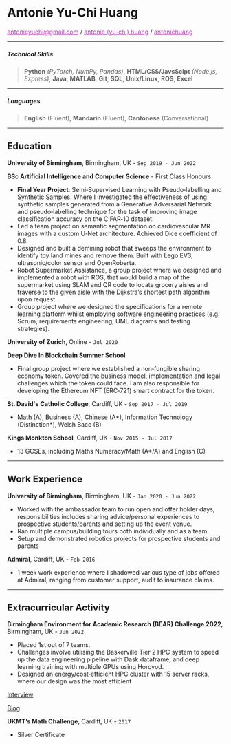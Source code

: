 
# Antonie Yu-Chi Huang

<link rel="stylesheet" href="https://use.fontawesome.com/releases/v5.15.4/css/all.css" integrity="sha384-DyZ88mC6Up2uqS4h/KRgHuoeGwBcD4Ng9SiP4dIRy0EXTlnuz47vAwmeGwVChigm" crossorigin="anonymous"/>

<div class="cv-links">
<i class="fa fa-at" aria-hidden="true"></i><span> </span><a href="mailto:antonieyuchi@gmail.com" style="color: rgb(185, 61, 185);">antonieyuchi@gmail.com</a> /
<i class="fab fa-linkedin-in" aria-hidden="true"></i><span> </span><a href="https://www.linkedin.com/in/antonie-yu-chi-huang" style="color: rgb(185, 61, 185);" target="_blank">antonie (yu-chi) huang</a> /
<i class="fab fa-github" aria-hidden="true"></i><span> </span><a href="https://github.com/antoniehuang" style="color: rgb(185, 61, 185);" target="_blank">antoniehuang</a>
</div> 


---

##### Technical Skills
> **Python** *(PyTorch, NumPy, Pandas)*, **HTML/CSS/JavsScipt** *(Node.js, Express)*, **Java**, **MATLAB**, **Git**, **SQL**, **Unix/Linux**, **ROS**, **Excel**
---

##### Languages
> **English** (Fluent), **Mandarin** (Fluent), **Cantonese** (Conversational)
---

## Education

**University of Birmingham**, Birmingham, UK - `Sep 2019 - Jun 2022`

**BSc Artificial Intelligence and Computer Science** - First Class Honours
- **Final Year Project**: Semi‑Supervised Learning with Pseudo‑labelling and Synthetic Samples. Where I investigated the effectiveness of using synthetic samples generated from a Generative Adversarial Network and pseudo‑labelling technique for the task of improving image classification accuracy on the CIFAR‑10 dataset.
- Led a team project on semantic segmentation on cardiovascular MR images with a custom U‑Net architecture. Achieved Dice coefficient of 0.8.
- Designed and built a demining robot that sweeps the environment to identify toy land mines and remove them. Built with Lego EV3, ultrasonic/color sensor and OpenRoberta.
- Robot Supermarket Assistance, a group project where we designed and implemented a robot with ROS, that would build a map of the supermarket using SLAM and QR code to locate grocery aisles and traverse to the given aisle with the Dijkstra’s shortest path algorithm upon request.
- Group project where we designed the specifications for a remote learning platform whilst employing software engineering practices (e.g. Scrum,
requirements engineering, UML diagrams and testing strategies).

**University of Zurich**, Online - `Jul 2020`

**Deep Dive In Blockchain Summer School**
-  Final group project where we established a non‑fungible sharing economy token. Covered the business model, implementation and legal
challenges which the token could face. I am also responsible for developing the Ethereum NFT (ERC‑721) smart contract for the token.

**St. David's Catholic College**, Cardiff, UK - `Sep 2017 - Jul 2019`
- Math (A), Business (A), Chinese (A*), Information Technology (Distinction*), Welsh Bacc (B)

**Kings Monkton School**, Cardiff, UK - `Nov 2015 - Jul 2017`
- 13 GCSEs, including Maths Numeracy/Math (A*/A) and English (C)

---

## Work Experience

**University of Birmingham**, Birmingham, UK - `Jan 2020 - Jun 2022`
- Worked with the ambassador team to run open and offer holder days, responsibilities includes sharing advice/personal experiences to prospective students/parents and setting up the event venue.
- Ran multiple campus/building tours both individually and as a team.
- Setup and demonstrated robotics projects for prospective students and parents

**Admiral**, Cardiff, UK - `Feb 2016`
- 1 week work experience where I shadowed various type of jobs offered at Admiral, ranging from customer support, audit to insurance claims.

---

## Extracurricular Activity

**Birmingham Environment for Academic Research (BEAR) Challenge 2022**, Birmingham, UK - `Jun 2022`
- Placed 1st out of 7 teams.
- Challenges involve utilising the Baskerville Tier 2 HPC system to speed up the data engineering pipeline with Dask dataframe, and deep learning
training with multiple GPUs using Horovod.
- Designed an energy/cost‑efficient HPC cluster with 15 server racks, where our design was the most efficient

[Interview](https://blog.bham.ac.uk/bear/2022/07/01/bear-challenge-2022-winners-interview/)

[Blog](https://blog.bham.ac.uk/bear/2022/07/01/bear-challenge-2022/)

**UKMT’s Math Challenge**, Cardiff, UK - `2017`
- Silver Certificate